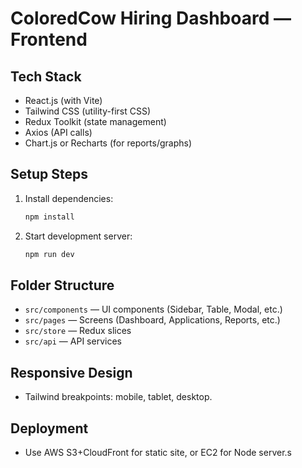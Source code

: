 # ColoredCow Hiring Dashboard — Frontend

## Tech Stack

- React.js (with Vite)
- Tailwind CSS (utility-first CSS)
- Redux Toolkit (state management)
- Axios (API calls)
- Chart.js or Recharts (for reports/graphs)

## Setup Steps

1. Install dependencies:
   ```bash
   npm install
   ```
2. Start development server:
   ```bash
   npm run dev
   ```

## Folder Structure

- `src/components` — UI components (Sidebar, Table, Modal, etc.)
- `src/pages` — Screens (Dashboard, Applications, Reports, etc.)
- `src/store` — Redux slices
- `src/api` — API services

## Responsive Design

- Tailwind breakpoints: mobile, tablet, desktop.

## Deployment

- Use AWS S3+CloudFront for static site, or EC2 for Node server.s
